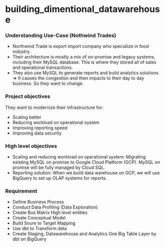 # building_dimentional_datawarehouse

### Understanding Use-Case (Nothwind Trades)
- Northwind Trade is export import company who specialize in food industry.
- Their architecture is mostly a mix of on-promise and legacy systems, including their MySQL database. This is where they stored all of sales and operational transactions. 
- They also use MySQL to generate reports and build analytics solutions
=> It causes the congestion and then impacts to their day to day business. So they want to change. 

### Project objectives
They want to modernize their infrastructure for:
- Scaling better
- Reducing workload on operational system
- Improving reporting speed
- Improving data security

### High level objectives
- Scaling and reducing workload on operational system: Migrating existing MySQL on promise to Google Cloud Platform (GCP). MySQL on promise will be fully managed by Cloud SQL. 
- Reporting solution: When we build data warehouse on GCP, we will use BigQuery to set up OLAP systems for reports.

### Requirement
- Define Business Process
- Conduct Data Profiling (Data Exploration)
- Create Bus Matrix High level entities
- Create Conceptual Model
- Build Soure to Target Mapping
- Use dbt to Transform data
- Create Staging, Datawarehouse and Analytics One Big Table Layer by dbt on BigQuery